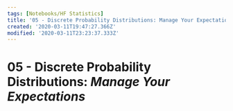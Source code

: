```yaml
---
tags: [Notebooks/HF Statistics]
title: '05 - Discrete Probability Distributions: Manage Your Expectations'
created: '2020-03-11T19:47:27.366Z'
modified: '2020-03-11T23:23:37.333Z'
---
```


# 05 - Discrete Probability Distributions: *Manage Your Expectations*
